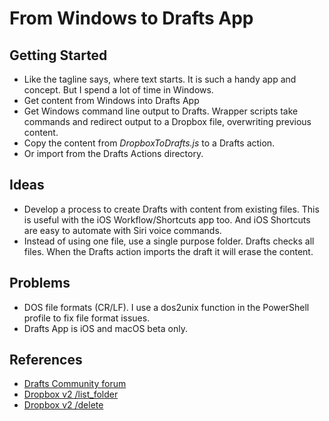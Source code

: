 # From Windows to Drafts App

## Getting Started

* Like the tagline says, where text starts. It is such a handy app and concept. But I spend a lot of time in Windows.
* Get content from Windows into Drafts App
* Get Windows command line output to Drafts. Wrapper scripts take commands and redirect output to a Dropbox file, overwriting previous content.
* Copy the content from _DropboxToDrafts.js_ to a Drafts action.
* Or import from the Drafts Actions directory.

## Ideas

* Develop a process to create Drafts with content from existing files.  This is useful with the iOS Workflow/Shortcuts app too.  And iOS Shortcuts are easy to automate with Siri voice commands.
* Instead of using one file, use a single purpose folder. Drafts checks all files. When the Drafts action imports the draft it will erase the content.

## Problems

* DOS file formats (CR/LF). I use a dos2unix function in the PowerShell profile to fix file format issues.
* Drafts App is iOS and macOS beta only.

## References

* [Drafts Community forum](https://forums.getdrafts.com/t/examples-of-use-of-new-dropbox-integration/2572)
* [Dropbox v2 /list_folder](https://www.dropbox.com/developers/documentation/http/documentation#files-list_folder)
* [Dropbox v2 /delete](https://www.dropbox.com/developers/documentation/http/documentation#files-delete)
